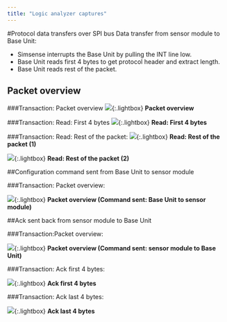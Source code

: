 ```yaml
---
title: "Logic analyzer captures"
---
```


#Protocol data transfers over SPI bus
Data transfer from sensor module to Base Unit:

- Simsense interrupts the Base Unit by pulling the INT line low.
- Base Unit reads first 4 bytes to get protocol header and extract length.
- Base Unit reads rest of the packet.

## Packet overview

###Transaction: Packet overview
![](/images/docs/sensor-module/sensor-module-documentation/sensor-module-communication-protocol/logic-capture/packet-overview.png){:.lightbox}
**Packet overview**

###Transaction: Read: First 4 bytes
![](/images/docs/sensor-module/sensor-module-documentation/sensor-module-communication-protocol/logic-capture/read-first-4-bytes.png){:.lightbox}
**Read: First 4 bytes**

###Transaction: Read: Rest of the packet:
![](/images/docs/sensor-module/sensor-module-documentation/sensor-module-communication-protocol/logic-capture/read-rest-of-the-packet-01.png){:.lightbox}
**Read: Rest of the packet (1)**

![](/images/docs/sensor-module/sensor-module-documentation/sensor-module-communication-protocol/logic-capture/read-rest-of-the-packet-02.png){:.lightbox}
**Read: Rest of the packet (2)**


##Configuration command sent from Base Unit to sensor module

###Transaction: Packet overview:

![](/images/docs/sensor-module/sensor-module-documentation/sensor-module-communication-protocol/logic-capture/packet-overview-command-sent-baseunit-sensor.png){:.lightbox}
**Packet overview (Command sent: Base Unit to sensor module)**

##Ack sent back from sensor module to Base Unit

###Transaction:Packet overview:

![](/images/docs/sensor-module/sensor-module-documentation/sensor-module-communication-protocol/logic-capture/packet-overview-command-sent-sensor-baseunit.png){:.lightbox}
**Packet overview (Command sent: sensor module to Base Unit)**

###Transaction: Ack first 4 bytes:

![](/images/docs/sensor-module/sensor-module-documentation/sensor-module-communication-protocol/logic-capture/ack-first-4-bytes.png){:.lightbox}
**Ack first 4 bytes**

###Transaction: Ack last 4 bytes:
 
![](/images/docs/sensor-module/sensor-module-documentation/sensor-module-communication-protocol/logic-capture/ack-last-4-bytes.png){:.lightbox} 
**Ack last 4 bytes**
    